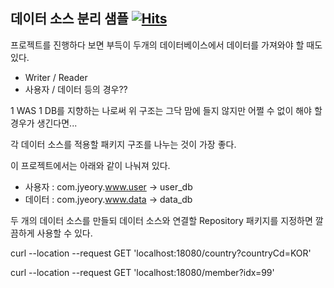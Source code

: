 데이터 소스 분리 샘플 [![Hits](https://hits.seeyoufarm.com/api/count/incr/badge.svg?url=https%3A%2F%2Fgithub.com%2FjYeory%2Fseparate-db-connection&count_bg=%2379C83D&title_bg=%23555555&icon=&icon_color=%23E7E7E7&title=hits&edge_flat=false)](https://hits.seeyoufarm.com)
---
프로젝트를 진행하다 보면 부득이 두개의 데이터베이스에서 데이터를 가져와야 할 때도 있다.
- Writer / Reader 
- 사용자 / 데이터
등의 경우??

1 WAS 1 DB를 지향하는 나로써 위 구조는 그닥 맘에 들지 않지만 어쩔 수 없이 해야 할 경우가 생긴다면... 

각 데이터 소스를 적용할 패키지 구조를 나누는 것이 가장 좋다.

이 프로젝트에서는 아래와 같이 나눠져 있다.
- 사용자 : com.jyeory.www.user -> user_db
- 데이터 : com.jyeory.www.data -> data_db

두 개의 데이터 소스를 만들되 데이터 소스와 연결할 Repository 패키지를 지정하면 깔끔하게 사용할 수 있다.


curl --location --request GET 'localhost:18080/country?countryCd=KOR'

curl --location --request GET 'localhost:18080/member?idx=99'

